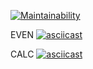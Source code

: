 [![Maintainability](https://api.codeclimate.com/v1/badges/311e130f0af3955c9cc2/maintainability)](https://codeclimate.com/github/Vladimir-SVI/project_one/maintainability)

EVEN
[![asciicast](https://asciinema.org/a/kQWZ7ZolBlLzCP4xALDa58sB5.svg)](https://asciinema.org/a/kQWZ7ZolBlLzCP4xALDa58sB5)

CALC
[![asciicast](https://asciinema.org/a/17OGk9Nrnr6EIhqELOy5xF8l6.svg)](https://asciinema.org/a/17OGk9Nrnr6EIhqELOy5xF8l6)